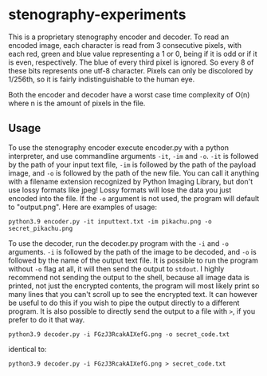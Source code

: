 # stenography-experiments

This is a proprietary stenography encoder and decoder. To read an encoded image, each character is read from 3 consecutive pixels, with each red, green and blue value representing a 1 or 0, being if it is odd or if it is even, respectively. The blue of every third pixel is ignored. So every 8 of these bits represents one utf-8 character. Pixels can only be discolored by 1/256th, so it is fairly indistinguishable to the human eye.

Both the encoder and decoder have a worst case time complexity of O(n) where n is the amount of pixels in the file.

## Usage

To use the stenography encoder execute encoder.py with a python interpreter, and use commandline arguments `-it`, `-im` and `-o`. `-it` is followed by the path of your input text file, `-im` is followed by the path of the payload image, and `-o` is followed by the path of the new file. You can call it anything with a filename extension recognized by Python Imaging Library, but don't use lossy formats like jpeg! Lossy formats will lose the data you just encoded into the file. If the `-o` argument is not used, the program will default to "output.png". Here are examples of usage:

    python3.9 encoder.py -it inputtext.txt -im pikachu.png -o secret_pikachu.png

To use the decoder, run the decoder.py program with the `-i` and `-o` arguments. `-i` is followed by the path of the image to be decoded, and `-o` is followed by the name of the output text file. It is possible to run the program without `-o` flag at all, it will then send the output to `stdout`. I highly recommend not sending the output to the shell, because all image data is printed, not just the encrypted contents, the program will most likely print so many lines that you can't scroll up to see the encrypted text. It can however be useful to do this if you wish to pipe the output directly to a different program. It is also possible to directly send the output to a file with `>`, if you prefer to do it that way.

    python3.9 decoder.py -i FGzJ3RcakAIXefG.png -o secret_code.txt

identical to:

    python3.9 decoder.py -i FGzJ3RcakAIXefG.png > secret_code.txt
